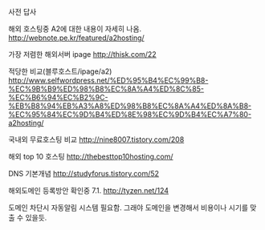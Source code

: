 사전 답사

해외 호스팅중 A2에 대한 내용이 자세히 나옴. http://webnote.pe.kr/featured/a2hosting/

가장 저렴한 해외서버 ipage http://thisk.com/22

적당한 비교(블루호스트/ipage/a2) http://www.selfwordpress.net/%ED%95%B4%EC%99%B8-%EC%9B%B9%ED%98%B8%EC%8A%A4%ED%8C%85-%EC%B6%94%EC%B2%9C-%EB%B8%94%EB%A3%A8%ED%98%B8%EC%8A%A4%ED%8A%B8-%EC%95%84%EC%9D%B4%ED%8E%98%EC%9D%B4%EC%A7%80-a2hosting/

국내외 무료호스팅 비교 http://nine8007.tistory.com/208

해외 top 10 호스팅 http://thebesttop10hosting.com/

DNS 기본개념 http://studyforus.tistory.com/52

해외도메인 등록방안 확인중 7.1. http://tyzen.net/124

도메인 차단시 자동알림 시스템 필요함. 그래야 도메인을 변경해서 비용이나 시기를 맞출 수 있을듯.

